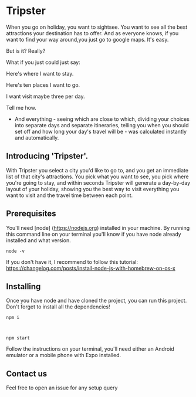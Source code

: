 # Tripster

When you go on holiday, you want to sightsee. You want to see all the best attractions your destination has to offer. And as everyone knows, if you want to find your way around,you just go to google maps. It's easy.

But is it? Really?

  

What if you just could just say:

Here's where I want to stay.

Here's ten places I want to go.

I want visit maybe three per day.

Tell me how.

- And everything - seeing which are close to which, dividing your choices into separate days and separate itineraries, telling you when you should set off and how long your day's travel will be - was calculated instantly and automatically.

  

## Introducing 'Tripster'.

With Tripster you select a city you'd like to go to, and you get an immediate list of that city's attractions. You pick what you want to see, you pick where you're going to stay, and within seconds Tripster will generate a day-by-day layout of your holiday, showing you the best way to visit everything you want to visit and the travel time between each point.




## Prerequisites

  

You'll need [node] (https://nodejs.org) installed in your machine. By running this command line on your terminal you'll know if you have node already installed and what version.

  

    node -v

If you don't have it, I recommend to follow this tutorial: https://changelog.com/posts/install-node-js-with-homebrew-on-os-x

  

## Installing

  

Once you have node and have cloned the project, you can run this project. Don't forget to install all the dependencies!

  

    npm i

  

    npm start

  
  

Follow the instructions on your terminal, you'll need either an Android emulator or a mobile phone with Expo installed.

  
  

## Contact us

  

Feel free to open an issue for any setup query



